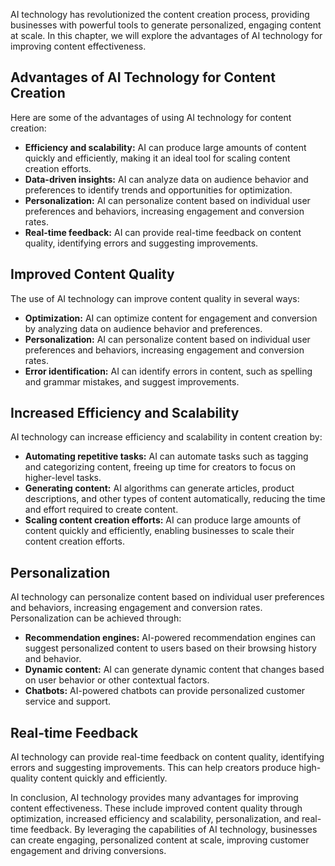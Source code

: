 

AI technology has revolutionized the content creation process, providing businesses with powerful tools to generate personalized, engaging content at scale. In this chapter, we will explore the advantages of AI technology for improving content effectiveness.

Advantages of AI Technology for Content Creation
------------------------------------------------

Here are some of the advantages of using AI technology for content creation:

* **Efficiency and scalability:** AI can produce large amounts of content quickly and efficiently, making it an ideal tool for scaling content creation efforts.
* **Data-driven insights:** AI can analyze data on audience behavior and preferences to identify trends and opportunities for optimization.
* **Personalization:** AI can personalize content based on individual user preferences and behaviors, increasing engagement and conversion rates.
* **Real-time feedback:** AI can provide real-time feedback on content quality, identifying errors and suggesting improvements.

Improved Content Quality
------------------------

The use of AI technology can improve content quality in several ways:

* **Optimization:** AI can optimize content for engagement and conversion by analyzing data on audience behavior and preferences.
* **Personalization:** AI can personalize content based on individual user preferences and behaviors, increasing engagement and conversion rates.
* **Error identification:** AI can identify errors in content, such as spelling and grammar mistakes, and suggest improvements.

Increased Efficiency and Scalability
------------------------------------

AI technology can increase efficiency and scalability in content creation by:

* **Automating repetitive tasks:** AI can automate tasks such as tagging and categorizing content, freeing up time for creators to focus on higher-level tasks.
* **Generating content:** AI algorithms can generate articles, product descriptions, and other types of content automatically, reducing the time and effort required to create content.
* **Scaling content creation efforts:** AI can produce large amounts of content quickly and efficiently, enabling businesses to scale their content creation efforts.

Personalization
---------------

AI technology can personalize content based on individual user preferences and behaviors, increasing engagement and conversion rates. Personalization can be achieved through:

* **Recommendation engines:** AI-powered recommendation engines can suggest personalized content to users based on their browsing history and behavior.
* **Dynamic content:** AI can generate dynamic content that changes based on user behavior or other contextual factors.
* **Chatbots:** AI-powered chatbots can provide personalized customer service and support.

Real-time Feedback
------------------

AI technology can provide real-time feedback on content quality, identifying errors and suggesting improvements. This can help creators produce high-quality content quickly and efficiently.

In conclusion, AI technology provides many advantages for improving content effectiveness. These include improved content quality through optimization, increased efficiency and scalability, personalization, and real-time feedback. By leveraging the capabilities of AI technology, businesses can create engaging, personalized content at scale, improving customer engagement and driving conversions.
